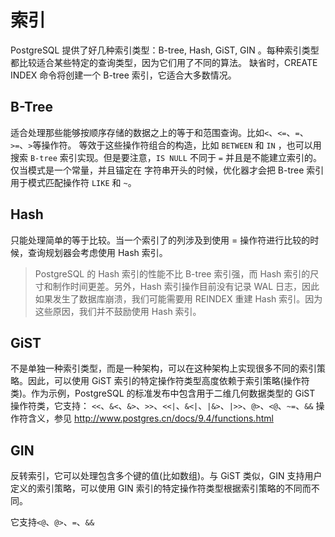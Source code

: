 # 索引

PostgreSQL 提供了好几种索引类型：B-tree, Hash, GiST, GIN 。每种索引类型都比较适合某些特定的查询类型，因为它们用了不同的算法。
缺省时，CREATE INDEX 命令将创建一个 B-tree 索引，它适合大多数情况。

## B-Tree

适合处理那些能够按顺序存储的数据之上的等于和范围查询。比如`<`、`<=`、`=`、`>=`、`>`等操作符。
等效于这些操作符组合的构造，比如 `BETWEEN` 和 `IN` ，也可以用搜索 `B-tree` 索引实现。但是要注意，`IS NULL` 不同于 `=` 并且是不能建立索引的。
仅当模式是一个常量，并且锚定在 字符串开头的时候，优化器才会把 B-tree 索引用于模式匹配操作符 `LIKE` 和 `~`。

## Hash

只能处理简单的等于比较。当一个索引了的列涉及到使用 = 操作符进行比较的时候，查询规划器会考虑使用 Hash 索引。

> PostgreSQL 的 Hash 索引的性能不比 B-tree 索引强，而 Hash 索引的尺寸和制作时间更差。另外，Hash 索引操作目前没有记录 WAL 日志，因此如果发生了数据库崩溃，我们可能需要用 REINDEX 重建 Hash 索引。因为这些原因，我们并不鼓励使用 Hash 索引。

## GiST

不是单独一种索引类型，而是一种架构，可以在这种架构上实现很多不同的索引策略。因此，可以使用 GiST 索引的特定操作符类型高度依赖于索引策略(操作符类)。作为示例，PostgreSQL 的标准发布中包含用于二维几何数据类型的 GiST 操作符类，它支持：
`<<`、`&<`、`&>`、`>>`、`<<|`、`&<|`、`|&>`、`|>>`、`@>`、`<@`、`~=`、`&&`
操作符含义，参见 http://www.postgres.cn/docs/9.4/functions.html

## GIN

反转索引，它可以处理包含多个键的值(比如数组)。与 GiST 类似，GIN 支持用户定义的索引策略，可以使用 GIN 索引的特定操作符类型根据索引策略的不同而不同。

它支持`<@`、`@>`、`=`、`&&`
